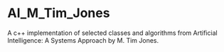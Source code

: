 AI_M_Tim_Jones
==============

A c++ implementation of selected classes and algorithms from Artificial Intelligence: A Systems Approach by M. Tim Jones.
